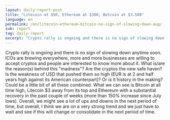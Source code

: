 ```yaml
---
layout: daily-report-post
title: "Litecoin at $50, Ethereum at $300, Botcoin at $3.500"
language: en
permalink: /en/litecoin-ethereum-bitcoin-no-sign-of-slowing-down-aug/
sub: report
tag: daily-report
excerpt: "Crypto rally is ongoing and there is no sign of slowing down anytime soon. ICOs are brewing everywhere, more and more businesses are willing to accept cryptos ..."
---
```

Crypto rally is ongoing and there is no sign of slowing down anytime soon. ICOs are brewing everywhere, more and more businesses are willing to accept cryptos and people are interested to know more about it. What is/are the reason(s) behind this "madness"? Are the cryptos the new safe haven? Is the weakness of USD that pushed them so high (EUR is at 2 and half years high against its American counterpart)? Or is it history in the making? Could be a little bit of all these combined. What we can see is Bitcoin at all time high, Litecoin $3 away from its top and Ethereum with a substantial recovery in the past couple of weeks (more than 150% increase since July lows). Overall, we might see a lot of ups and downs in the next period of time, but overall, I think we are on a very strong trend and we just have to wait and see if this will change or consolidate in the next period of time.

